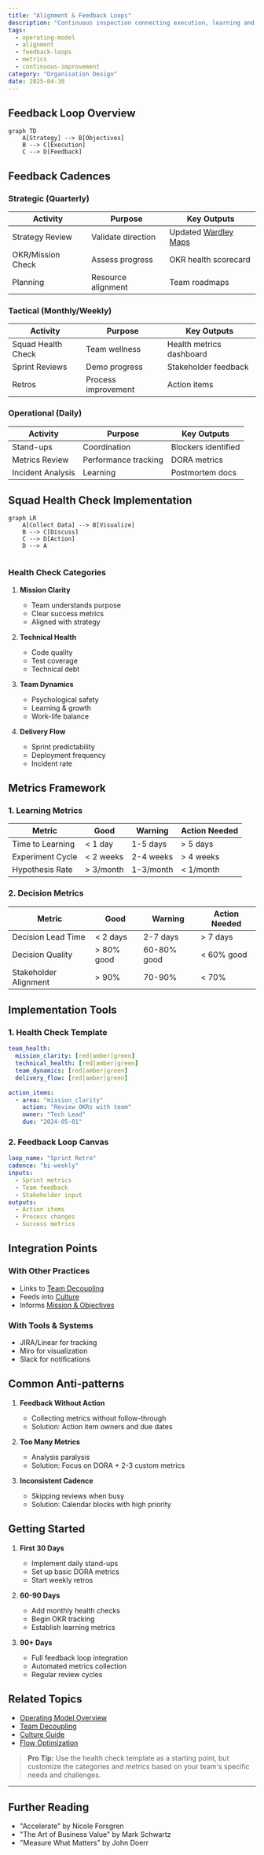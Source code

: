 ```yaml
---
title: "Alignment & Feedback Loops"
description: "Continuous inspection connecting execution, learning and strategy."
tags:
  - operating-model
  - alignment
  - feedback-loops
  - metrics
  - continuous-improvement
category: "Organisation Design"
date: 2025-04-30
---
```


## Feedback Loop Overview

```mermaid
graph TD
    A[Strategy] --> B[Objectives]
    B --> C[Execution]
    C --> D[Feedback]
```

## Feedback Cadences

### Strategic (Quarterly)
| Activity | Purpose | Key Outputs |
|----------|---------|-------------|
| Strategy Review | Validate direction | Updated [Wardley Maps](objectives-wardley) |
| OKR/Mission Check | Assess progress | OKR health scorecard |
| Planning | Resource alignment | Team roadmaps |

### Tactical (Monthly/Weekly)
| Activity | Purpose | Key Outputs |
|----------|---------|-------------|
| Squad Health Check | Team wellness | Health metrics dashboard |
| Sprint Reviews | Demo progress | Stakeholder feedback |
| Retros | Process improvement | Action items |

### Operational (Daily)
| Activity | Purpose | Key Outputs |
|----------|---------|-------------|
| Stand-ups | Coordination | Blockers identified |
| Metrics Review | Performance tracking | DORA metrics |
| Incident Analysis | Learning | Postmortem docs |

## Squad Health Check Implementation

```mermaid
graph LR
    A[Collect Data] --> B[Visualize]
    B --> C[Discuss]
    C --> D[Action]
    D --> A
    
```

### Health Check Categories
1. **Mission Clarity**
   - Team understands purpose
   - Clear success metrics
   - Aligned with strategy

2. **Technical Health**
   - Code quality
   - Test coverage
   - Technical debt

3. **Team Dynamics**
   - Psychological safety
   - Learning & growth
   - Work-life balance

4. **Delivery Flow**
   - Sprint predictability
   - Deployment frequency
   - Incident rate

## Metrics Framework

### 1. Learning Metrics
| Metric | Good | Warning | Action Needed |
|--------|------|---------|---------------|
| Time to Learning | < 1 day | 1-5 days | > 5 days |
| Experiment Cycle | < 2 weeks | 2-4 weeks | > 4 weeks |
| Hypothesis Rate | > 3/month | 1-3/month | < 1/month |

### 2. Decision Metrics
| Metric | Good | Warning | Action Needed |
|--------|------|---------|---------------|
| Decision Lead Time | < 2 days | 2-7 days | > 7 days |
| Decision Quality | > 80% good | 60-80% good | < 60% good |
| Stakeholder Alignment | > 90% | 70-90% | < 70% |

## Implementation Tools

### 1. Health Check Template
```yaml
team_health:
  mission_clarity: [red|amber|green]
  technical_health: [red|amber|green]
  team_dynamics: [red|amber|green]
  delivery_flow: [red|amber|green]
  
action_items:
  - area: "mission_clarity"
    action: "Review OKRs with team"
    owner: "Tech Lead"
    due: "2024-05-01"
```

### 2. Feedback Loop Canvas
```yaml
loop_name: "Sprint Retro"
cadence: "bi-weekly"
inputs:
  - Sprint metrics
  - Team feedback
  - Stakeholder input
outputs:
  - Action items
  - Process changes
  - Success metrics
```

## Integration Points

### With Other Practices
- Links to [Team Decoupling](decoupling_teams)
- Feeds into [Culture](culture)
- Informs [Mission & Objectives](mission-objectives)

### With Tools & Systems
- JIRA/Linear for tracking
- Miro for visualization
- Slack for notifications

## Common Anti-patterns

1. **Feedback Without Action**
   - Collecting metrics without follow-through
   - Solution: Action item owners and due dates

2. **Too Many Metrics**
   - Analysis paralysis
   - Solution: Focus on DORA + 2-3 custom metrics

3. **Inconsistent Cadence**
   - Skipping reviews when busy
   - Solution: Calendar blocks with high priority

## Getting Started

1. **First 30 Days**
   - Implement daily stand-ups
   - Set up basic DORA metrics
   - Start weekly retros

2. **60-90 Days**
   - Add monthly health checks
   - Begin OKR tracking
   - Establish learning metrics

3. **90+ Days**
   - Full feedback loop integration
   - Automated metrics collection
   - Regular review cycles

## Related Topics
- [Operating Model Overview](operating_alignment_model_wiki)
- [Team Decoupling](decoupling_teams)
- [Culture Guide](culture)
- [Flow Optimization](optimise-flow)

> **Pro Tip:** Use the health check template as a starting point, but customize the categories and metrics based on your team's specific needs and challenges.

---

## Further Reading
- "Accelerate" by Nicole Forsgren
- "The Art of Business Value" by Mark Schwartz
- "Measure What Matters" by John Doerr
